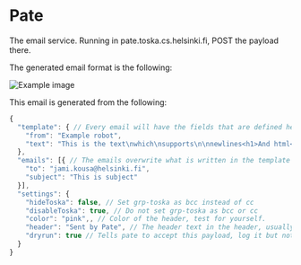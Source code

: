 # Pate

The email service. Running in pate.toska.cs.helsinki.fi, POST the payload there.

The generated email format is the following: 

![Example image](https://raw.githubusercontent.com/UniversityOfHelsinkiCS/pate/main/assets/example_screenshot.png)

This email is generated from the following:

```javascript
{
  "template": { // Every email will have the fields that are defined here
    "from": "Example robot",
    "text": "This is the text\nwhich\nsupports\n\nnewlines<h1>And html</h1>"
  },
  "emails": [{ // The emails overwrite what is written in the template
    "to": "jami.kousa@helsinki.fi",
    "subject": "This is subject"
  }],
  "settings": {
    "hideToska": false, // Set grp-toska as bcc instead of cc
    "disableToska": true, // Do not set grp-toska as bcc or cc
    "color": "pink",, // Color of the header, test for yourself.
    "header": "Sent by Pate", // The header text in the header, usually the name of the application
    "dryrun": true // Tells pate to accept this payload, log it but not actually send the mail
  }
}
```